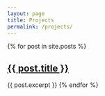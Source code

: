```yaml
---
layout: page
title: Projects
permalink: /projects/
---
```

<div>
  {% for post in site.posts %}
  <h2>
    <a href="{{ post.url }}">
      {{ post.title }}
    </a>
  </h2>
  {{ post.excerpt }}
  {% endfor %}
</div>
